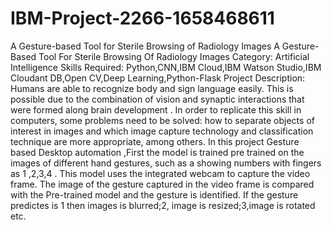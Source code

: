# IBM-Project-2266-1658468611
A Gesture-based Tool for Sterile Browsing of Radiology Images
A Gesture-Based Tool For Sterile Browsing Of Radiology Images
Category: Artificial Intelligence
Skills Required:
Python,CNN,IBM Cloud,IBM Watson Studio,IBM Cloudant DB,Open CV,Deep Learning,Python-Flask
Project Description:
Humans are able to recognize body and sign language easily. This is possible due to the combination of vision and synaptic interactions that were formed along brain development . In order to replicate this skill in computers, some problems need to be solved: how to separate objects of interest in images and which image capture technology and classification technique are more appropriate, among others.
In this project Gesture based Desktop automation ,First the model is trained pre trained on the images of different hand gestures, such as a showing numbers with fingers as 1 ,2,3,4 . This model uses the integrated webcam to capture the video frame. The image of the gesture captured in the video frame is compared with  the Pre-trained model and the gesture is identified. If the gesture predictes is 1 then images is blurred;2, image is resized;3,image is rotated etc.

